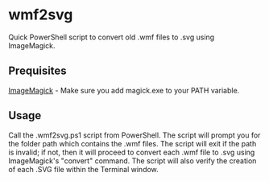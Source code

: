 # wmf2svg
Quick PowerShell script to convert old .wmf files to .svg using ImageMagick.

Prequisites
---
[ImageMagick](https://imagemagick.org/script/download.php) - Make sure you add magick.exe to your PATH variable.

Usage
---
Call the .wmf2svg.ps1 script from PowerShell. The script will prompt you for the folder path which contains the .wmf files. The script will exit if the path is invalid; if not, then it will proceed to convert each .wmf file to .svg using ImageMagick's "convert" command. The script will also verify the creation of each .SVG file within the Terminal window.
